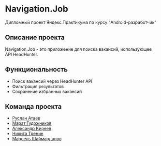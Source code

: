 # Navigation.Job

Дипломный проект Яндекс.Практикума по курсу "Android-разработчик"

## Описание проекта
Navigation.Job - это приложение для поиска вакансий, использующее API HeadHunter.

## Функциональность
- Поиск вакансий через HeadHunter API
- Фильтрация результатов
- Сохранение избранных вакансий

## Команда проекта
- [Руслан Атаев](https://github.com/pyclan88)
- [Марат Гудожников](https://github.com/DecardCain21)
- [Александр Киреев](https://github.com/sashkir7)
- [Никита Тренин](https://github.com/Fargo02)
- [Марсель Шаймарданов](https://github.com/marsel-code)
